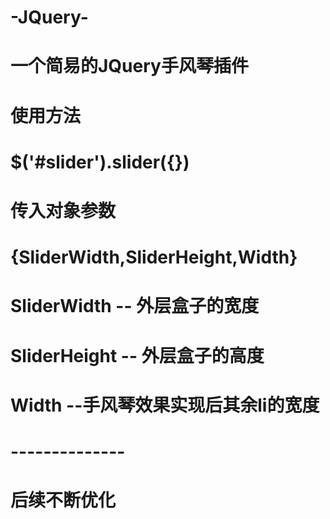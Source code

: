 # -JQuery-
# 一个简易的JQuery手风琴插件
# 使用方法
# $('#slider').slider({})
# 传入对象参数
# {SliderWidth,SliderHeight,Width}
# SliderWidth -- 外层盒子的宽度
# SliderHeight -- 外层盒子的高度
# Width  --手风琴效果实现后其余li的宽度

# --------------
# 后续不断优化
